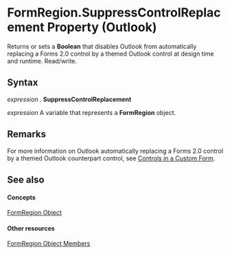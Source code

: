 
# FormRegion.SuppressControlReplacement Property (Outlook)

Returns or sets a  **Boolean** that disables Outlook from automatically replacing a Forms 2.0 control by a themed Outlook control at design time and runtime. Read/write.


## Syntax

 _expression_ . **SuppressControlReplacement**

 _expression_ A variable that represents a **FormRegion** object.


## Remarks

For more information on Outlook automatically replacing a Forms 2.0 control by a themed Outlook counterpart control, see [Controls in a Custom Form](http://msdn.microsoft.com/library/fcba1b34-c526-5d01-8644-cb8852bd2348%28Office.15%29.aspx).


## See also


#### Concepts


[FormRegion Object](3a0b83eb-4076-9cb3-86a9-68f9e44df89f.md)
#### Other resources


[FormRegion Object Members](eb4ff750-2911-8f8d-2ef0-c3f5e7adf4e0.md)
